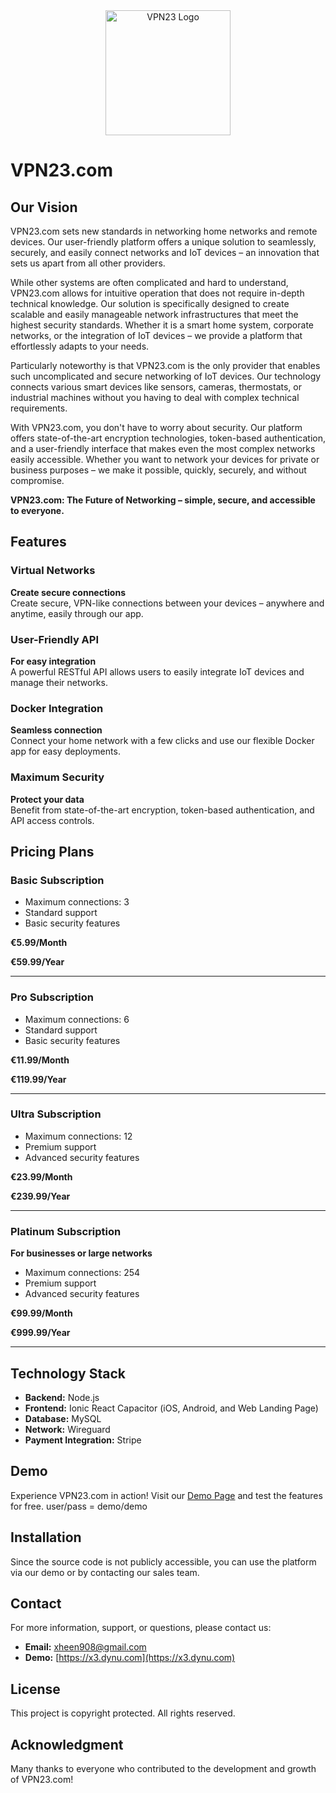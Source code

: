 <div align="center">
    <img src="https://x3.dynu.com/assets/logo-D3O0-4lF.png" alt="VPN23 Logo" width="200"/>
</div>

# VPN23.com

## Our Vision

VPN23.com sets new standards in networking home networks and remote devices. Our user-friendly platform offers a unique solution to seamlessly, securely, and easily connect networks and IoT devices – an innovation that sets us apart from all other providers.

While other systems are often complicated and hard to understand, VPN23.com allows for intuitive operation that does not require in-depth technical knowledge. Our solution is specifically designed to create scalable and easily manageable network infrastructures that meet the highest security standards. Whether it is a smart home system, corporate networks, or the integration of IoT devices – we provide a platform that effortlessly adapts to your needs.

Particularly noteworthy is that VPN23.com is the only provider that enables such uncomplicated and secure networking of IoT devices. Our technology connects various smart devices like sensors, cameras, thermostats, or industrial machines without you having to deal with complex technical requirements.

With VPN23.com, you don't have to worry about security. Our platform offers state-of-the-art encryption technologies, token-based authentication, and a user-friendly interface that makes even the most complex networks easily accessible. Whether you want to network your devices for private or business purposes – we make it possible, quickly, securely, and without compromise.

**VPN23.com: The Future of Networking – simple, secure, and accessible to everyone.**

## Features

### Virtual Networks
**Create secure connections**  
Create secure, VPN-like connections between your devices – anywhere and anytime, easily through our app.

### User-Friendly API
**For easy integration**  
A powerful RESTful API allows users to easily integrate IoT devices and manage their networks.

### Docker Integration
**Seamless connection**  
Connect your home network with a few clicks and use our flexible Docker app for easy deployments.

### Maximum Security
**Protect your data**  
Benefit from state-of-the-art encryption, token-based authentication, and API access controls.

## Pricing Plans

### Basic Subscription
- Maximum connections: 3
- Standard support
- Basic security features

**€5.99/Month**

**€59.99/Year**

---

### Pro Subscription
- Maximum connections: 6
- Standard support
- Basic security features

**€11.99/Month**

**€119.99/Year**

---

### Ultra Subscription

- Maximum connections: 12
- Premium support
- Advanced security features

**€23.99/Month**

**€239.99/Year**

---

### Platinum Subscription
**For businesses or large networks**  

- Maximum connections: 254
- Premium support
- Advanced security features

**€99.99/Month**

**€999.99/Year**

---

## Technology Stack

- **Backend:** Node.js
- **Frontend:** Ionic React Capacitor (iOS, Android, and Web Landing Page)
- **Database:** MySQL
- **Network:** Wireguard
- **Payment Integration:** Stripe

## Demo

Experience VPN23.com in action! Visit our [Demo Page](https://x3.dynu.com) and test the features for free.
user/pass = demo/demo

## Installation

Since the source code is not publicly accessible, you can use the platform via our demo or by contacting our sales team.

## Contact

For more information, support, or questions, please contact us:

- **Email:** xheen908@gmail.com
- **Demo:** [https://x3.dynu.com](https://x3.dynu.com)

## License

This project is copyright protected. All rights reserved.

## Acknowledgment

Many thanks to everyone who contributed to the development and growth of VPN23.com!

